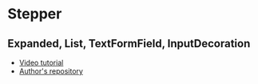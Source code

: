 # Stepper
## Expanded, List, TextFormField, InputDecoration

- [Video tutorial](https://youtu.be/nf4vn0SzkQc)
- [Author's repository](https://github.com/TheTechDesigner/Stepper1)

